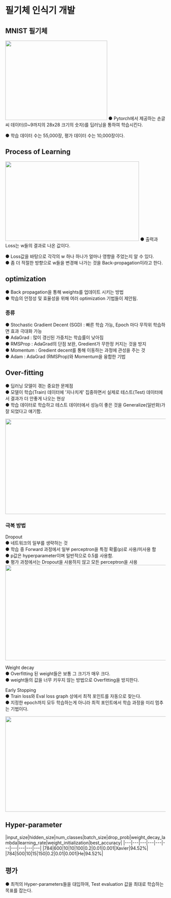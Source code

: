 # 필기체 인식기 개발
## MNIST 필기체
<img src="https://user-images.githubusercontent.com/98728682/152273731-742e6898-2efe-40fa-b434-e46d605b10e7.png" width="320" height="250">  
● Pytorch에서 제공하는 손글씨 데이터(0~9까지의 28x28 크기의 숫자)를 딥러닝을 통하여 학습시킨다.  

● 학습 데이터 수는 55,000장, 평가 데이터 수는 10,000장이다.
## Process of Learning
<img src="https://user-images.githubusercontent.com/98728682/152274850-c6958ff9-f7cf-4b14-9252-0b0597d10f4b.png" width="420" height="250">  
● 출력과 Loss는 w들의 결과로 나온 값이다.  

● Loss값을 바탕으로 각각의 w 하나 하나가 얼마나 영향을 주었는지 알 수 있다.  
● 좀 더 적절한 방향으로 w들을 변경해 나가는 것을 Back-propagation이라고 한다. 

## optimization
● Back propagation을 통해 weights를 업데이트 시키는 방법  
● 학습의 안정성 및 효율성을 위해 여러 optimization 기법들이 제안됨.  
### 종류
● Stochastic Gradient Decent (SGD) : 빠른 학습 가능, Epoch 마다 무작위 학습하면 효과 극대화 가능  
● AdaGrad : 많이 갱신된 가중치는 학습률이 낮아짐  
● RMSProp : AdaGrad의 단점 보완, Gredient가 무한정 커지는 것을 방지  
● Momentum  : Gredient decent를 통해 이동하는 과정에 관성을 주는 것  
● Adam : AdaGrad (RMSProp)와 Momentum을 융합한 기법
## Over-fitting
● 딥러닝 모델이 겪는 중요한 문제점  
● 모델이 학습(Train) 데이터에 '지나치게' 집중하면서 실제로 테스트(Test) 데이터에서 결과가 더 안좋게 나오는 현상  
● 학습 데이터로 학습하고 테스트 데이터에서 성능이 좋은 것을 Generalize(일반화)가 잘 되었다고 얘기함.  

<img src="https://user-images.githubusercontent.com/98728682/152298306-7226ad2f-6bf3-4e66-95f8-a7c93872bc1e.png" width="550" height="300">  

### 극복 방법  

Dropout  
● 네트워크의 일부를 생략하는 것  
● 학습 중 Forward 과정에서 일부 perceptron을 특정 확률(p)로 사용/미사용 함  
● p값은 hyperparameter이며 일반적으로 0.5를 사용함.  
● 평가 과정에서는 Dropout을 사용하지 않고 모든 perceptron을 사용  
<img src="https://user-images.githubusercontent.com/98728682/152300682-5328fdfa-8d2e-406c-a96b-e25ea4b9b21a.png" width="550" height="300">  

Weight decay  
● Overfitting 된 weight들은 보통 그 크기가 매우 크다.  
● weight들의 값을 너무 키우지 않는 방법으로 Overfitting을 방지한다.  

Early Stopping  
● Train loss와 Eval loss graph 상에서 최적 포인트를 자동으로 찾는다.  
● 지정한 epoch까지 모두 학습하는게 아니라 최적 포인트에서 학습 과정을 미리 멈추는 기법이다.  

<img src="https://user-images.githubusercontent.com/98728682/152306974-c0e2146a-3d20-4efa-85b0-7f97a5066c17.png" width="550" height="300">

## Hyper-parameter  

|input_size|hidden_size|num_classes|batch_size|drop_prob|weight_decay_lambda|learning_rate|weight_initialization|best_accuracy|
|---|---|---|---|---|---|---|---|---|---|
|784|600|10|10|100|0.2|0.01|0.001|Xavier|94.52%|
|784|500|10|15|150|0.2|0.01|0.001|He|94.52%|  

## 평가  
● 최적의 Hyper-parameters들을 대입하여, Test evaluation 값을 최대로 학습하는 목표를 잡는다.
